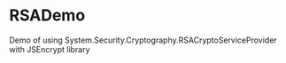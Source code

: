 # RSADemo
Demo of using System.Security.Cryptography.RSACryptoServiceProvider with JSEncrypt library
